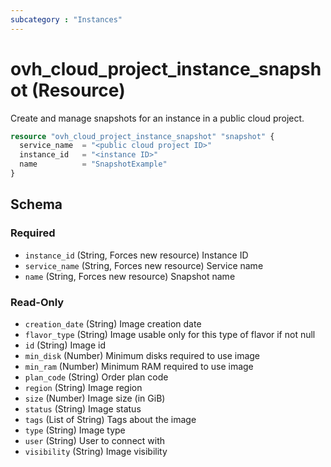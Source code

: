 ```yaml
---
subcategory : "Instances"
---
```


# ovh_cloud_project_instance_snapshot (Resource)

Create and manage snapshots for an instance in a public cloud project.

```terraform
resource "ovh_cloud_project_instance_snapshot" "snapshot" {
  service_name  = "<public cloud project ID>"
  instance_id   = "<instance ID>"
  name          = "SnapshotExample"
}
```

<!-- schema generated by tfplugindocs -->
## Schema

### Required

- `instance_id` (String, Forces new resource) Instance ID
- `service_name` (String, Forces new resource) Service name
- `name` (String, Forces new resource) Snapshot name

### Read-Only

- `creation_date` (String) Image creation date
- `flavor_type` (String) Image usable only for this type of flavor if not null
- `id` (String) Image id
- `min_disk` (Number) Minimum disks required to use image
- `min_ram` (Number) Minimum RAM required to use image
- `plan_code` (String) Order plan code
- `region` (String) Image region
- `size` (Number) Image size (in GiB)
- `status` (String) Image status
- `tags` (List of String) Tags about the image
- `type` (String) Image type
- `user` (String) User to connect with
- `visibility` (String) Image visibility
